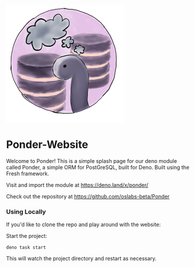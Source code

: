 ![image](./assets/small-ponder.png)

# Ponder-Website

Welcome to Ponder! This is a simple splash page for our deno module called Ponder, a simple ORM for PostGreSQL, built for Deno. Built using the Fresh framework.

 Visit and import the module at https://deno.land/x/ponder/

 Check out the repository at https://github.com/oslabs-beta/Ponder





### Using Locally

If you'd like to clone the repo and play around with the website:

Start the project:
```
deno task start
```
This will watch the project directory and restart as necessary.
